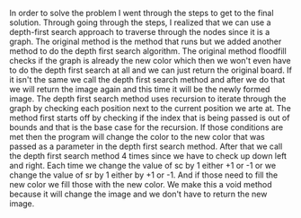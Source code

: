 In order to solve the problem I went through the steps to get to the final solution. Through going through the steps, I realized that we can use a depth-first search approach to traverse through the nodes since it is a graph. The original method is the method that runs but we added another method to do the depth first search algorithm. The original method floodfill checks if the graph is already the new color which then we won't even have to do the depth first search at all and we can just return the original board. If it isn't the same we call the depth first search method and after we do that we will return the image again and this time it will be the newly formed image. The depth first search method uses recursion to iterate through the graph by checking each position next to the current position we arte at. The method first starts off by checking if the index that is being passed is out of bounds and that is the base case for the recursion. If those conditions are met then the program will change the color to the new color that was passed as a parameter in the depth first search method. After that we call the depth first search method 4 times since we have to check up down left and right. Each time we change the value of sc by 1 either +1 or -1 or we change the value of sr by 1 either by +1 or -1. And if those need to fill the new color we fill those with the new color. We make this a void method because it will change the image and we don't have to return the new image. 
